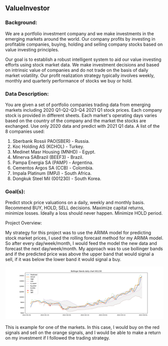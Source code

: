 ## ValueInvestor




### Background:


We are a portfolio investment company and we make investments in the emerging markets around the world. Our company profits by investing in profitable companies, buying, holding and selling company stocks based on value investing principles.


Our goal is to establish a robust intelligent system to aid our value investing efforts using stock market data. We make investment decisions and based on intrinsic value of companies and do not trade on the basis of daily market volatility. Our profit realization strategy typically involves weekly, monthly and quarterly performance of stocks we buy or hold.


### Data Description:


You are given a set of portfolio companies trading data from emerging markets including 2020 Q1-Q2-Q3-Q4 2021 Q1 stock prices. Each company stock is provided in different sheets. Each market's operating days varies based on the country of the company and the market the stocks are exchanged. Use only 2020 data and predict with 2021 Q1 data. A list of the 8 companies used:

1. Sberbank Rossii PAO(SBER) - Russia.
2. Koc Holding AS (KCHOL) - Turkey.
3. Medinet Masr Housing (MNHD) - Egypt.
4. Minerva SABrazil (BEEF3) - Brazil.
5. Pampa Energia SA (PAMP) - Argentina.
6. Cementos Argos SA (CCB) - Colombia.
7. Impala Platinum (IMPJ) - South Africa.
8. Dongkuk Steel Mil (001230) - South Korea.


### Goal(s):


Predict stock price valuations on a daily, weekly and monthly basis. Recommend BUY, HOLD, SELL decisions. Maximize capital returns, minimize losses. Ideally a loss should never happen. Minimize HOLD period.

Project Overview:

My strategy for this project was to use the ARIMA model for predicting stock market prices, I used the rolling forecast method for my ARIMA model. So after every day/week/month, I would feed the model the new data and forecast the next day/week/month. My approach was to use bollinger bands and if the predicted price was above the upper band that would signal a sell, if it was below the lower band it would signal a buy. 

![image](src/plots/001230_daily.png)

This is example for one of the markets. In this case, I would buy on the red signals and sell on the orange signals, and I would be able to make a return on my investment if I followed the trading strategy.
